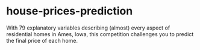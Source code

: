 # house-prices-prediction
With 79 explanatory variables describing (almost) every aspect of residential homes in Ames, Iowa, this competition challenges you to predict the final price of each home.
